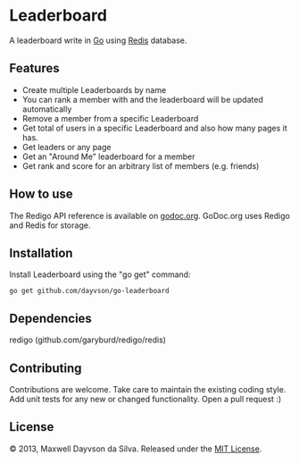 Leaderboard
===========

A leaderboard write in [Go](http://golang.org/) using [Redis](http://redis.io/) database.

Features
--------

* Create multiple Leaderboards by name 
* You can rank a member with and the leaderboard will be updated automatically
* Remove a member from a specific Leaderboard
* Get total of users in a specific Leaderboard and also how many pages it has.
* Get leaders or any page
* Get an "Around Me" leaderboard for a member
* Get rank and score for an arbitrary list of members (e.g. friends)	

How to use
----------

The Redigo API reference is available on
[godoc.org](http://godoc.org/github.com/garyburd/redigo/redis). GoDoc.org uses Redigo and Redis for storage.

Installation
------------

Install Leaderboard using the "go get" command:

    go get github.com/dayvson/go-leaderboard


Dependencies
------------
redigo (github.com/garyburd/redigo/redis)


Contributing
------------

Contributions are welcome.
Take care to maintain the existing coding style. 
Add unit tests for any new or changed functionality. 
Open a pull request :)


License
-------
© 2013, Maxwell Dayvson da Silva. Released under the [MIT License](LICENSE).